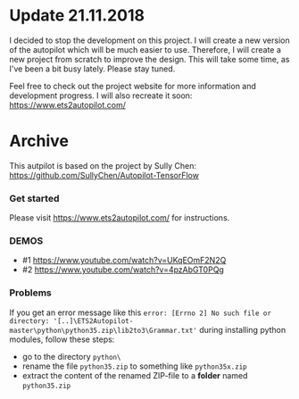 # Update 21.11.2018

I decided to stop the development on this project. I will create a new version of the autopilot which will be much easier to use. Therefore, I will create a new project from scratch to improve the design. This will take some time, as I've been a bit busy lately. Please stay tuned.

Feel free to check out the project website for more information and development progress. I will also recreate it soon: https://www.ets2autopilot.com/


# Archive

This autpilot is based on the project by Sully Chen: https://github.com/SullyChen/Autopilot-TensorFlow

### Get started
Please visit https://www.ets2autopilot.com/ for instructions.

### DEMOS

- \#1 https://www.youtube.com/watch?v=UKqEOmF2N2Q
- \#2 https://www.youtube.com/watch?v=4pzAbGT0PQg


### Problems
If you get an error message like this `error: [Errno 2] No such file or directory: '[..]\ETS2Autopilot-master\python\python35.zip\lib2to3\Grammar.txt'` during installing python modules, follow these steps:
- go to the directory `python\`
- rename the file `python35.zip` to something like `python35x.zip`
- extract the content of the renamed ZIP-file to a **folder** named `python35.zip`
